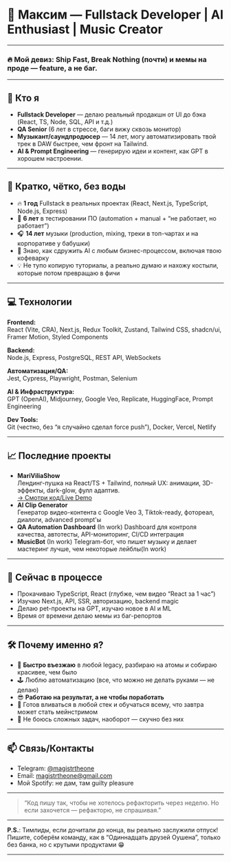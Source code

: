 # 👾 Максим — Fullstack Developer | AI Enthusiast | Music Creator

---

### 🔥 Мой девиз: Ship Fast, Break Nothing (почти) и мемы на проде — feature, а не баг.

---

## 🚀 Кто я

- **Fullstack Developer** — делаю реальный продакшн от UI до бэка (React, TS, Node, SQL, API и т.д.)
- **QA Senior** (6 лет в стрессе, баги вижу сквозь монитор)
- **Музыкант/саундпродюсер** — 14 лет, могу автоматизировать твой трек в DAW быстрее, чем фронт на Tailwind.
- **AI & Prompt Engineering** — генерирую идеи и контент, как GPT в хорошем настроении.

---

## 🧠 Кратко, чётко, без воды

- 🔥 **1 год** Fullstack в реальных проектах (React, Next.js, TypeScript, Node.js, Express)
- 🧩 **6 лет** в тестировании ПО (automation + manual + “не работает, но работает”)
- 🎧 **14 лет** музыки (production, mixing, треки в топ-чартах и на корпоративе у бабушки)
- 🤖 Знаю, как сдружить AI c любым бизнес-процессом, включая твою кофеварку
- 💡 Не тупо копирую туториалы, а реально думаю и нахожу костыли, которые потом превращаю в фичи

---

## 💻 Технологии

**Frontend:**  
React (Vite, CRA), Next.js, Redux Toolkit, Zustand, Tailwind CSS, shadcn/ui, Framer Motion, Styled Components

**Backend:**  
Node.js, Express, PostgreSQL, REST API, WebSockets

**Автоматизация/QA:**  
Jest, Cypress, Playwright, Postman, Selenium

**AI & Инфраструктура:**  
GPT (OpenAI), Midjourney, Google Veo, Replicate, HuggingFace, Prompt Engineering

**Dev Tools:**  
Git (честно, без “я случайно сделал force push”), Docker, Vercel, Netlify

---

## 📈 Последние проекты

- **MariViliaShow**  
  Лендинг-пушка на React/TS + Tailwind, полный UX: анимации, 3D-эффекты, dark-glow, фулл адаптив.  
  [→ Смотри код/Live Demo](https://github.com/MagistrTheOne/MariViliaShow)  
- **AI Clip Generator**  
  Генератор видео-контента с Google Veo 3, Tiktok-ready, фотореал, диалоги, advanced prompt'ы  
- **QA Automation Dashboard**  (In work)
  Dashboard для контроля качества, автотесты, API-мониторинг, CI/CD интеграция  
- **MusicBot**  (In work)
  Telegram-бот, что пишет музыку и делает мастеринг лучше, чем некоторые лейблы(In work)

---

## 🌱 Сейчас в процессе

- Прокачиваю TypeScript, React (глубже, чем видео “React за 1 час”)
- Изучаю Next.js, API, SSR, авторизацию, backend magic
- Делаю pet-проекты на GPT, изучаю новое в AI и ML  
- Время от времени делаю мемы из баг-репортов

---

## 🛠️ Почему именно я?

- 🚀 **Быстро въезжаю** в любой legacy, разбираю на атомы и собираю красивее, чем было
- 🕹️ Люблю автоматизацию (все, что можно не делать руками — не делаю)
- 😎 **Работаю на результат, а не чтобы поработать**
- 🤝 Готов вливаться в любой стек и обучаться всему, что завтра может стать мейнстримом
- 🧠 Не боюсь сложных задач, наоборот — скучно без них

---

## 📫 Связь/Контакты

- Telegram: [@magistrtheone](https://t.me/magistrtheone)
- Email: magistrtheone@gmail.com
- Мой Spotify: не дам, там guilty pleasure

---

> “Код пишу так, чтобы не хотелось рефакторить через неделю. Но если захочется — рефакторю, не спрашивая.”

---

**P.S.**: Тимлиды, если дочитали до конца, вы реально заслужили отпуск! Пишите, соберём команду, как в “Одиннадцать друзей Оушена”, только без банка, но с крутыми продуктами 😁

---
